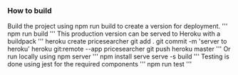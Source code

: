 ### How to build

Build the project using npm run build to create a version for deployment.
'''
npm run build
'''
This production version can be served to Heroku with a buildpack
'''
 heroku create pricesearcher
 git add .
 git commit -m 'server to heroku'
 heroku git:remote --app pricesearcher
 git push heroku master
'''
Or run locally using npm server
'''
 npm install serve
 serve -s build
'''
Testing is done using jest for the required components
'''
npm run test
'''
